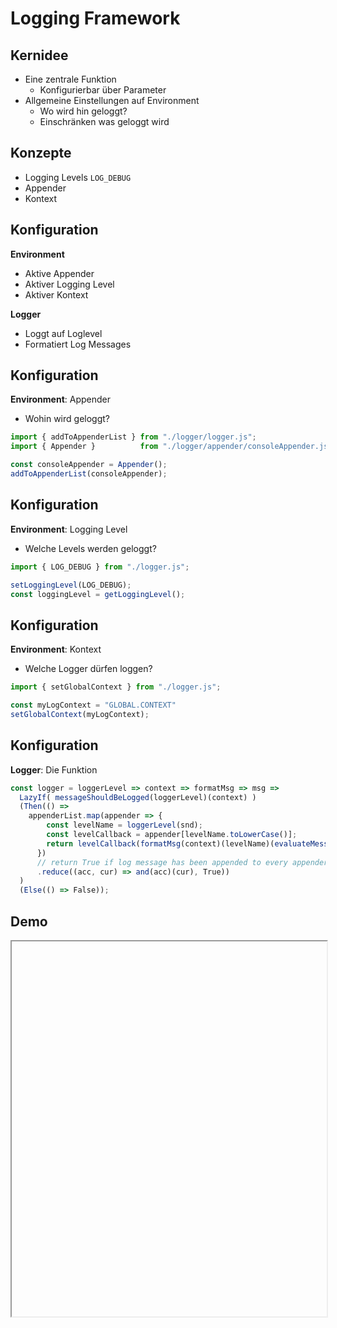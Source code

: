 # Logging Framework




## Kernidee
* Eine zentrale Funktion 
  * Konfigurierbar über Parameter
* Allgemeine Einstellungen auf Environment
  * Wo wird hin geloggt? 
  * Einschränken was geloggt wird 




## Konzepte
* Logging Levels `LOG_DEBUG`
* Appender
* Kontext




## Konfiguration
__Environment__
* Aktive Appender
* Aktiver Logging Level
* Aktiver Kontext

__Logger__
* Loggt auf Loglevel
* Formatiert Log Messages




## Konfiguration
__Environment__: Appender
* Wohin wird geloggt?

```js [4-5] 
import { addToAppenderList } from "./logger/logger.js";
import { Appender }          from "./logger/appender/consoleAppender.js";

const consoleAppender = Appender();
addToAppenderList(consoleAppender);
```




## Konfiguration
__Environment__: Logging Level
* Welche Levels werden geloggt?

```js [3-4] 
import { LOG_DEBUG } from "./logger.js";

setLoggingLevel(LOG_DEBUG);
const loggingLevel = getLoggingLevel();
```




## Konfiguration
__Environment__: Kontext 
 * Welche Logger dürfen loggen?

```js [3-4] 
import { setGlobalContext } from "./logger.js";

const myLogContext = "GLOBAL.CONTEXT"
setGlobalContext(myLogContext);
```



## Konfiguration
__Logger__: Die Funktion
```js [1|2|4|5-7|9-10]
const logger = loggerLevel => context => formatMsg => msg =>
  LazyIf( messageShouldBeLogged(loggerLevel)(context) )
  (Then(() =>
    appenderList.map(appender => {
        const levelName = loggerLevel(snd);
        const levelCallback = appender[levelName.toLowerCase()];
        return levelCallback(formatMsg(context)(levelName)(evaluateMessage(msg)))
      })
      // return True if log message has been appended to every appender
      .reduce((acc, cur) => and(acc)(cur), True)) 
  )
  (Else(() => False));
```




## Demo
<iframe width="100%" height="600" data-src="https://wildwyss.github.io/ip5-overview/contrib/p5_wild_wyss/src/logger/example/loggerExample.html" data-preload></iframe>

